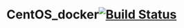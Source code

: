 # CentOS_docker[![Build Status](https://travis-ci.com/pdcmb/ansible-vm-provision.svg?branch=master)](https://travis-ci.com/pdcmb/ansible-vm-provision)

